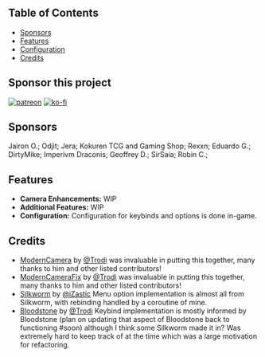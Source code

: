 ## Table of Contents

- [Sponsors](#sponsors)
- [Features](#features)
- [Configuration](#configuration)
- [Credits](#credits)

## Sponsor this project

[![patreon](https://i.imgur.com/u6aAqeL.png)](https://www.patreon.com/join/4865914)  [![ko-fi](https://ko-fi.com/img/githubbutton_sm.svg)](https://ko-fi.com/zfolmt)

## Sponsors

Jairon O.; Odjit; Jera; Kokuren TCG and Gaming Shop; Rexxn; Eduardo G.; DirtyMike; Imperivm Draconis; Geoffrey D.; SirSaia; Robin C.;

## Features

- **Camera Enhancements:** WIP
- **Additional Features:** WIP
- **Configuration:** Configuration for keybinds and options is done in-game.

## Credits

- [ModernCamera](https://github.com/oscarpedrero/BloodyMerchant) by [@Trodi](https://github.com/oscarpedrero) was invaluable in putting this together, many thanks to him and other listed contributors!
- [ModernCameraFix](https://github.com/oscarpedrero/BloodyMerchant) by [@Trodi](https://github.com/oscarpedrero) was invaluable in putting this together, many thanks to him and other listed contributors!
- [Silkworm](https://github.com/oscarpedrero/BloodyMerchant) by [@iZastic](https://github.com/iZastic/vrising-silkworm) Menu option implementation is almost all from Silkworm, with rebinding handled by a coroutine of mine.
- [Bloodstone](https://github.com/oscarpedrero/BloodyMerchant) by [@Trodi](https://github.com/decaprime/Bloodstone) Keybind implementation is mostly informed by Bloodstone (plan on updating that aspect of Bloodstone back to functioning #soon) although I think some Silkworm made it in? Was extremely hard to keep track of at the time which was a large motivation for refactoring.

